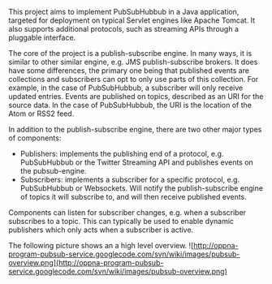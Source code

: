This project aims to implement PubSubHubbub in a Java application, targeted for deployment on typical Servlet engines like Apache Tomcat. It also supports additional protocols, such as streaming APIs through a pluggable interface.

The core of the project is a publish-subscribe engine. In many ways, it is similar to other similar engine, e.g. JMS publish-subscribe brokers. It does have some differences, the primary one being that published events are collections and subscribers can opt to only use parts of this collection. For example, in the case of PubSubHubbub, a subscriber will only receive updated entries. Events are published on topics, described as an URI for the source data. In the case of PubSubHubbub, the URI is the location of the Atom or RSS2 feed.

In addition to the publish-subscribe engine, there are two other major types of components:
  * Publishers: implements the publishing end of a protocol, e.g. PubSubHubbub or the Twitter Streaming API and publishes events on the pubsub-engine.
  * Subscribers: implements a subscriber for a specific protocol, e.g. PubSubHubbub or Websockets. Will notify the publish-subscribe engine of topics it will subscribe to, and will then receive published events.

Components can listen for subscriber changes, e.g. when a subscriber subscribes to a topic. This can typically be used to enable dynamic publishers which only acts when a subscriber is active.

The following picture shows an a high level overview.
![http://oppna-program-pubsub-service.googlecode.com/svn/wiki/images/pubsub-overview.png](http://oppna-program-pubsub-service.googlecode.com/svn/wiki/images/pubsub-overview.png)